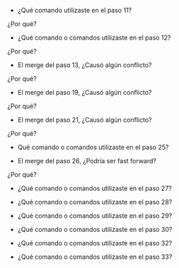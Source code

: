 - ¿Qué comando utilizaste en el paso 11?

¿Por qué?

- ¿Qué comando o comandos utilizaste en el paso 12?

¿Por qué?

- El merge del paso 13, ¿Causó algún conflicto?

¿Por qué?

- El merge del paso 19, ¿Causó algún conflicto?

¿Por qué?

- El merge del paso 21, ¿Causó algún conflicto?

¿Por qué?

- Qué comando o comandos utilizaste en el paso 25?

- El merge del paso 26, ¿Podría ser fast forward?

¿Por qué?

- ¿Qué comando o comandos utilizaste en el paso 27?

- ¿Qué comando o comandos utilizaste en el paso 28?

- ¿Qué comando o comandos utilizaste en el paso 29?

- ¿Qué comando o comandos utilizaste en el paso 30?

- ¿Qué comando o comandos utilizaste en el paso 32?

- ¿Qué comando o comandos utilizaste en el paso 33?
